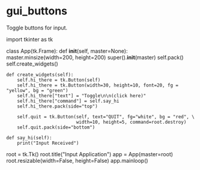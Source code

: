 # gui_buttons
Toggle buttons for input.

import tkinter as tk

class App(tk.Frame):
    def __init__(self, master=None):
        master.minsize(width=200, height=200)
        super().__init__(master)
        self.pack()
        self.create_widgets()

    def create_widgets(self):
        self.hi_there = tk.Button(self)
        self.hi_there = tk.Button(width=30, height=10, font=20, fg = "yellow", bg = "green")
        self.hi_there["text"] = "Toggle\n\n(click here)"
        self.hi_there["command"] = self.say_hi
        self.hi_there.pack(side="top")

        self.quit = tk.Button(self, text="QUIT", fg="white", bg = "red", \
                              width=10, height=5, command=root.destroy)
        self.quit.pack(side="bottom")

    def say_hi(self):
        print("Input Received")


root = tk.Tk()
root.title("Input Application")
app = App(master=root)
root.resizable(width=False, height=False)
app.mainloop()
